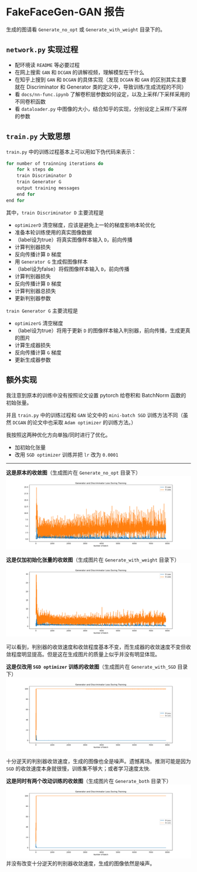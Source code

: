 # FakeFaceGen-GAN 报告
生成的图请看 `Generate_no_opt` 或 `Generate_with_weight` 目录下的。
## `network.py` 实现过程

- 配环境读 `README` 等必要过程
- 在网上搜索 `GAN` 和 `DCGAN` 的讲解视频，理解模型在干什么
- 在知乎上搜到 `GAN` 和 `DCGAN` 的具体实现（发现 `DCGAN` 和 `GAN` 的区别其实主要就在 Discriminator 和 Generator 类的定义中，导致训练/生成流程的不同）
- 看 `docs/nn-func.ipynb` 了解卷积层参数如何设定，以及上采样/下采样采用的不同卷积函数
- 看 `dataloader.py` 中图像的大小，结合知乎的实现，分别设定上采样/下采样的参数


## `train.py` 大致思想

`train.py` 中的训练过程基本上可以用如下伪代码来表示：  
```c++
for number of trainning iterations do
    for k steps do
    train Discriminator D
    train Generator G
    output training messages
    end for
end for
```
其中，`train Discriminator D` 主要流程是  
- `optimizerD` 清空梯度，应该是避免上一轮的梯度影响本轮优化
- 准备本轮训练使用的真实图像数据
- （label设为true）将真实图像样本输入 `D`，前向传播
- 计算判别器损失
- 反向传播计算 `D` 梯度
- 用 `Generator G` 生成假图像样本
- （label设为false）将假图像样本输入 `D`，前向传播
- 计算判别器损失
- 反向传播计算 `D` 梯度
- 计算判别器总损失
- 更新判别器参数

`train Generator G` 主要流程是
- `optimizerG` 清空梯度
- （label设为true）将用于更新 `D` 的图像样本输入判别器，前向传播，生成更真的图片
- 计算生成器损失
- 反向传播计算 `G` 梯度
- 更新生成器参数


## 额外实现
我注意到原本的训练中没有按照论文设置 pytorch 给卷积和 BatchNorm 函数的初始张量。

并且 `train.py` 中的训练过程和 `GAN` 论文中的 `mini-batch SGD` 训练方法不同（虽然 `DCGAN` 的论文中也采取 `Adam optimizer` 的训练方法。）  

我按照这两种优化方向单独/同时进行了优化。
- 加初始化张量
- 改用 `SGD optimizer` 训练并把 `lr` 改为 `0.0001`
---

**这是原本的收敛图**（生成图片在 `Generate_no_opt` 目录下）
![原本收敛图](Loss_no_opt.png)

**这是仅加初始化张量的收敛图**（生成图片在 `Generate_with_weight` 目录下）
![加初始化张量收敛图](Loss_with_weight.png)

可以看到，判别器的收敛速度和收敛程度基本不变，而生成器的收敛速度不变但收敛程度明显提高。但是这在生成图片的质量上似乎并没有明显体现。


**这是仅改用 `SGD optimizer` 训练的收敛图**（生成图片在 `Generate_with_SGD` 目录下）
![SGD收敛图](Loss_with_SGD.png)

十分逆天的判别器收敛速度，生成的图像也全是噪声。遗憾离场。推测可能是因为 `SGD` 的收敛速度本身就很慢，训练集不够大；或者学习速度太快.


**这是同时有两个改动训练的收敛图**（生成图片在 `Generate_both` 目录下）
![both收敛图](Loss_both.png)
并没有改变十分逆天的判别器收敛速度，生成的图像依然是噪声。